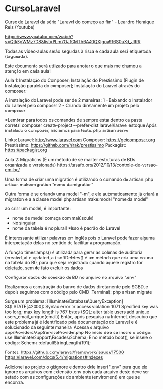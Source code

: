 # CursoLaravel
Curso de Laravel da série "Laravel do começo ao fim" - Leandro Henrique Reis (Youtube)

https://www.youtube.com/watch?v=QtkBgWMz7O8&list=PLm7OJfCMTh6A40QXIgoa916S0uXd_JIRR

Todas as vídeo-aulas serão seguidas à risca e cada aula será etiquetada (tagueada).

Este documento será utilizado para anotar o que mais me chamou a atenção em cada aula!

Aula 1:
Instalação do Composer;
Instalação do Prestissimo (Plugin de Instalação paralela do composer);
Instalação do Laravel através do composer;

A instalação do Laravel pode ser de 2 maneiras:
1 - Baixando o instalador do Laravel pelo composer
2 - Criando diretamente um projeto pelo composer

*Lembrar para todos os comandos de sempre estar dentro da pasta correta!
composer create-project --prefer-dist laravel/laravel estoque
Após instalado o composer, iniciamos para teste:
php artisan serve

Links:
Laravel: http://www.laravel.com
Composer: https://getcomposer.org
Prestissimo: https://github.com/hirak/prestissimo
Packagist: https://packagist.org

Aula 2:
Migrations (É um método de se manter estruturas de BDs organizada e versionada)
https://tasafo.org/2012/10/13/controle-de-versao-em-bd/

Uma forma de criar uma migration é utilizando o comando do artisan:
php artisan make:migration "nome da migration"

Outra forma é se criando uma model "-m", e ele automaticamente já criará a migration e a a classe model
php artisan make:model "nome da model"

ao criar um model, é importante:
 - nome de model começa com maiúsculo!
  - No singular!
  - nome da tabela é no plural!
  *Isso é padrão do Laravel
  
É interessante utilizar palavras em inglês pois o Laravel pode fazer alguma interpretação delas no sentido de facilitar a programação.

A função timestamps() é utilizada para gerar as colunas de auditoria (created_at e updated_at)
softDeletes() é um método que cria uma coluna na tabela do BD, para que seja registrado quando aquele registro for deletado, sem de fato excluir os dados

Configurar dados de conexão de BD no arquivo no arquivo ".env"

Realizamos a construção do banco de dados diretamente pelo SGBD, e depois seguimos com o código pelo CMD (Terminal):
php artisan migrate

Surge um problema:
[Illuminate\Database\QueryException] SQLSTATE[42000]: Syntax error or access violation: 1071 Specified key was too long; max key length is 767 bytes (SQL: alter table users add unique users_email_unique(email))
Então, após pesquisa na Internet, descubro que este problema já é identificado pela documentação do Laravel e é solucionado da seguinte maneira:
Acessa o arquivo app/Providers/AppServiceProvider.php
No início dele se insere o código: use Illuminate\Support\Facades\Schema;
E no método boot(), se insere o código: Schema::defaultStringLength(191);

Fontes:
https://github.com/laravel/framework/issues/17508
https://laravel.com/docs/5.4/migrations#indexes

Adicionei ao projeto o gitignore e dentro dele inseri ".env" para que ele ignore os arquivos com extensão .env
pois cada arquivo deste deve ser setado com as configurações do ambiente (enviroment) em que se encontra.